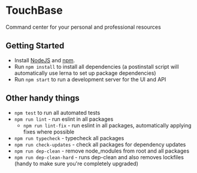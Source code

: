 # TouchBase
Command center for your personal and professional resources

## Getting Started
* Install [NodeJS](https://nodejs.org/) and [npm](https://www.npmjs.com/).
* Run `npm install` to install all dependencies (a postinstall script will automatically use lerna to set up
  package dependencies)
* Run `npm start` to run a development server for the UI and API

## Other handy things
* `npm test` to run all automated tests
* `npm run lint` - run eslint in all packages
  * `npm run lint-fix` - run eslint in all packages, automatically applying fixes where possible
* `npm run typecheck` - typecheck all packages
* `npm run check-updates` - check all packages for dependency updates
* `npm run dep-clean` - remove node_modules from root and all packages
* `npm run dep-clean-hard` - runs dep-clean and also removes lockfiles (handy to make sure you're completely upgraded)
